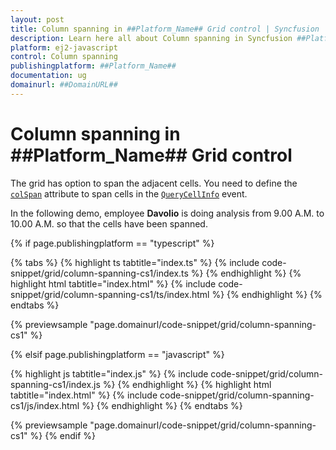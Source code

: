 ```yaml
---
layout: post
title: Column spanning in ##Platform_Name## Grid control | Syncfusion
description: Learn here all about Column spanning in Syncfusion ##Platform_Name## Grid control of Syncfusion Essential JS 2 and more.
platform: ej2-javascript
control: Column spanning 
publishingplatform: ##Platform_Name##
documentation: ug
domainurl: ##DomainURL##
---
```


# Column spanning in ##Platform_Name## Grid control

The grid has option to span the adjacent cells. You need to define the [`colSpan`](../../api/grid/queryCellInfoEventArgs/#colspan) attribute to span cells in the [`QueryCellInfo`](../../api/grid/queryCellInfoEventArgs) event.

In the following demo, employee **Davolio** is doing analysis from 9.00 A.M. to 10.00 A.M. so that the cells have been spanned.

{% if page.publishingplatform == "typescript" %}

 {% tabs %}
{% highlight ts tabtitle="index.ts" %}
{% include code-snippet/grid/column-spanning-cs1/index.ts %}
{% endhighlight %}
{% highlight html tabtitle="index.html" %}
{% include code-snippet/grid/column-spanning-cs1/ts/index.html %}
{% endhighlight %}
{% endtabs %}
        
{% previewsample "page.domainurl/code-snippet/grid/column-spanning-cs1" %}

{% elsif page.publishingplatform == "javascript" %}

{% highlight js tabtitle="index.js" %}
{% include code-snippet/grid/column-spanning-cs1/index.js %}
{% endhighlight %}
{% highlight html tabtitle="index.html" %}
{% include code-snippet/grid/column-spanning-cs1/js/index.html %}
{% endhighlight %}
{% endtabs %}

{% previewsample "page.domainurl/code-snippet/grid/column-spanning-cs1" %}
{% endif %}